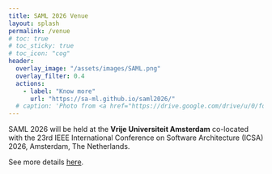 ```yaml
---
title: SAML 2026 Venue
layout: splash
permalink: /venue
# toc: true
# toc_sticky: true
# toc_icon: "cog"
header:
  overlay_image: "/assets/images/SAML.png"
  overlay_filter: 0.4
  actions:
    - label: "Know more"
      url: "https://sa-ml.github.io/saml2026/"
  # caption: 'Photo from <a href="https://drive.google.com/drive/u/0/folders/10XXSEjTNDmrwU0tqL58la1n3YlE-g4V8">EMNLP 2023 Website Image.png</a> '
---
```


SAML 2026 will be held at the **Vrije Universiteit Amsterdam** co-located with the 23rd IEEE International Conference on Software Architecture (ICSA) 2026, Amsterdam, The Netherlands.

See more details [here](https://conf.researchr.org/venue/icsa-2026/icsa-2026-venue). 


